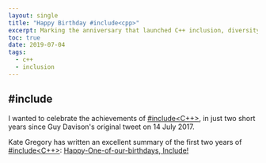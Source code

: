 ```yaml
---
layout: single
title: "Happy Birthday #include<cpp>"
excerpt: Marking the anniversary that launched C++ inclusion, diversity and learning organisation  
toc: true
date: 2019-07-04
tags:
  - c++
  - inclusion
---
```


## #include<cpp>

I wanted to celebrate the achievements of [#include<C++>](https://www.includecpp.org), in just two short years since Guy Davison's original tweet on 14 July 2017.

Kate Gregory has written an excellent summary of the first two years of [#include<C++>](https://www.includecpp.org):  [Happy-One-of-our-birthdays, Include!](http://www.gregcons.com/KateBlog/HappyOneofourbirthdaysInclude.aspx)

